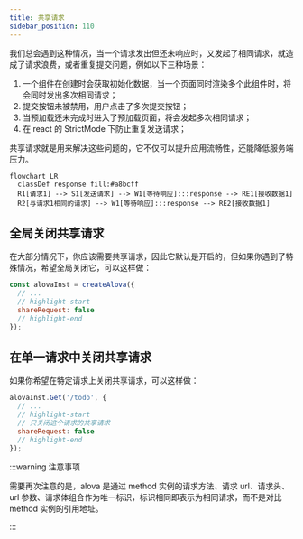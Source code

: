 ```yaml
---
title: 共享请求
sidebar_position: 110
---
```


我们总会遇到这种情况，当一个请求发出但还未响应时，又发起了相同请求，就造成了请求浪费，或者重复提交问题，例如以下三种场景：

1. 一个组件在创建时会获取初始化数据，当一个页面同时渲染多个此组件时，将会同时发出多次相同请求；
2. 提交按钮未被禁用，用户点击了多次提交按钮；
3. 当预加载还未完成时进入了预加载页面，将会发起多次相同请求；
4. 在 react 的 StrictMode 下防止重复发送请求；

共享请求就是用来解决这些问题的，它不仅可以提升应用流畅性，还能降低服务端压力。

```mermaid
flowchart LR
  classDef response fill:#a8bcff
  R1[请求1] --> S1[发送请求] --> W1[等待响应]:::response --> RE1[接收数据1]
  R2[与请求1相同的请求] --> W1[等待响应]:::response --> RE2[接收数据1]
```

## 全局关闭共享请求

在大部分情况下，你应该需要共享请求，因此它默认是开启的，但如果你遇到了特殊情况，希望全局关闭它，可以这样做：

```javascript
const alovaInst = createAlova({
  // ...
  // highlight-start
  shareRequest: false
  // highlight-end
});
```

## 在单一请求中关闭共享请求

如果你希望在特定请求上关闭共享请求，可以这样做：

```javascript
alovaInst.Get('/todo', {
  // ...
  // highlight-start
  // 只关闭这个请求的共享请求
  shareRequest: false
  // highlight-end
});
```

:::warning 注意事项

需要再次注意的是，alova 是通过 method 实例的请求方法、请求 url、请求头、url 参数、请求体组合作为唯一标识，标识相同即表示为相同请求，而不是对比 method 实例的引用地址。

:::
